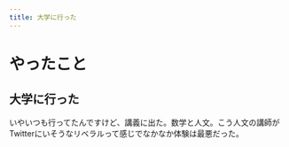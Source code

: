```yaml
---
title: 大学に行った
---
```


# やったこと

## 大学に行った

いやいつも行ってたんですけど、講義に出た。数学と人文。こう人文の講師がTwitterにいそうなリベラルって感じでなかなか体験は最悪だった。
